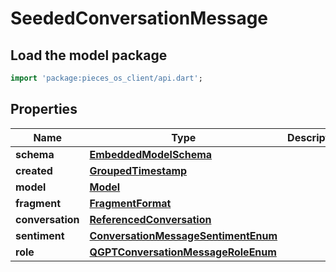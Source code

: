 # SeededConversationMessage

## Load the model package
```dart
import 'package:pieces_os_client/api.dart';
```

## Properties
Name | Type | Description | Notes
------------ | ------------- | ------------- | -------------
**schema** | [**EmbeddedModelSchema**](EmbeddedModelSchema) |  | [optional] 
**created** | [**GroupedTimestamp**](GroupedTimestamp) |  | [optional] 
**model** | [**Model**](Model) |  | [optional] 
**fragment** | [**FragmentFormat**](FragmentFormat) |  | 
**conversation** | [**ReferencedConversation**](ReferencedConversation) |  | [optional] 
**sentiment** | [**ConversationMessageSentimentEnum**](ConversationMessageSentimentEnum) |  | [optional] 
**role** | [**QGPTConversationMessageRoleEnum**](QGPTConversationMessageRoleEnum) |  | 




